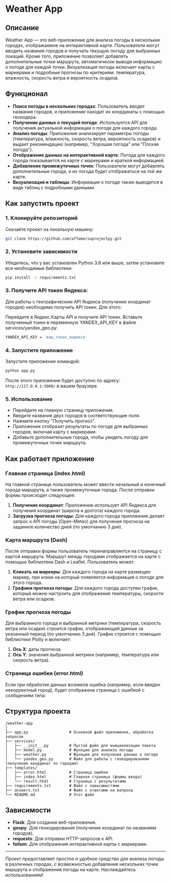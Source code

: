 # Weather App

## Описание

Weather App — это веб-приложение для анализа погоды в нескольких городах, отображаемое на интерактивной карте. Пользователи могут вводить названия городов и получать текущую погоду для выбранных локаций. Кроме того, приложение позволяет добавлять дополнительные точки маршрута, автоматически выводя информацию о погоде для каждой точки. Визуализация погоды включает карты с маркерами и подробные прогнозы по критериям: температура, влажность, скорость ветра и вероятность осадков.

## Функционал

- **Поиск погоды в нескольких городах**: Пользователь вводит названия городов, и приложение находит их координаты с помощью геокодера.
- **Получение данных о текущей погоде**: Используется API для получения актуальной информации о погоде для каждого города.
- **Анализ погоды**: Приложение анализирует параметры погоды (температура, влажность, скорость ветра, вероятность осадков) и выдает рекомендацию (например, "Хорошая погода" или "Плохая погода").
- **Отображение данных на интерактивной карте**: Погода для каждого города показывается на карте с маркерами и краткой информацией.
- **Добавление промежуточных точек**: Пользователи могут добавлять дополнительные города, и их погода будет отображаться на той же карте.
- **Визуализация и таблицы**: Информация о погоде также выводится в виде таблиц с подробными данными.

## Как запустить проект

### 1. Клонируйте репозиторий

Скачайте проект на локальную машину:

```bash
git clone https://github.com/affame/suprojectpy.git
```

### 2. Установите зависимости

Убедитесь, что у вас установлен Python 3.8 или выше, затем установите все необходимые библиотеки:

```bash
pip install -r requirements.txt
```
### 3. Получите API токен Яндекса:
Для работы с географическим API Яндекса (получение координат городов) необходимо получить API токен. Для этого:

Перейдите в Яндекс.Карты API и получите API токен.
Вставьте полученный токен в переменную YANDEX_API_KEY в файле services/yandex_geo.py:

```bash
YANDEX_API_KEY = 'ваш_токен_яндекса'
```
### 4. Запустите приложение

Запустите приложение командой:

```bash
python app.py
```

После этого приложение будет доступно по адресу: `http://127.0.0.1:5000/` в вашем браузере.

### 5. Использование

- Перейдите на главную страницу приложения.
- Введите названия двух городов в соответствующие поля.
- Нажмите кнопку "Получить прогноз".
- Приложение отобразит результаты по погоде для выбранных городов, включая карту с маркерами.
- Добавьте дополнительные города, чтобы увидеть погоду для промежуточных точек маршрута.

## Как работает приложение
### Главная страница (index.html)

На главной странице пользователь может ввести начальный и конечный города маршрута, а также промежуточные города. После отправки формы происходит следующее:

1. **Получение координат**: Приложение использует API Яндекса для получения координат (широта и долгота) каждого города.
2. **Загрузка прогноза погоды**: Для каждого города приложение делает запрос к API погоды (Open-Meteo) для получения прогноза на заданное количество дней (по умолчанию 3 дня).

### Карта маршрута (Dash)

После отправки формы пользователь перенаправляется на страницу с картой маршрута. Маршрут между городами отображается на карте с помощью библиотеки Dash и Leaflet. Пользователь может:

1. **Кликать на маркеры**: Для каждого города на карте размещен маркер, при клике на который появляется информация о погоде для этого города.
2. **Графики прогноза погоды**: Для каждого города доступен график, который можно настроить для отображения температуры, скорости ветра или осадков.

### График прогноза погоды

Для выбранного города и выбранной метрики (температура, скорость ветра или осадки) строится график, отображающий данные за указанный период (по умолчанию 3 дня). График строится с помощью библиотеки Plotly и включает:

1. **Ось X**: даты прогноза.
2. **Ось Y**: значения выбранной метрики (например, температура или скорость ветра).

### Страница ошибки (error.html)

Если при обработке данных возникла ошибка (например, если введен некорректный город), будет отображена страница с ошибкой с сообщением типа:



## Структура проекта

```
/weather-app
│
├── app.py                  # Основной файл приложения, обработка запросов
├── services/
│   ├── __init__.py         # Пустой файл для инициализации пакета
│   ├── model.py            # Функции для анализа погоды
│   ├── weather.py          # Функции для получения данных о погоде
│   └── yandex_geo.py       # Файл для работы с геокодированием (получение координат по городам)
├── templates/
│   ├── error.html          # Страница ошибки
│   ├── index.html          # Главная страница (форма ввода)
│   └── result.html         # Страница с результатами
├── requirements.txt        # Файл с зависимостями
├── answers.txt             # Файл с ответами на вопросы
└── README.md               # Этот файл
```

## Зависимости

- **Flask**: Для создания веб-приложения.
- **geopy**: Для геокодирования (получение координат по названиям городов).
- **requests**: Для отправки HTTP-запросов к API.
- **folium**: Для отображения интерактивной карты с маркерами.

---

Проект предоставляет простое и удобное средство для анализа погоды в различных городах, с возможностью добавления нескольких точек маршрута и отображения погоды на карте. Наслаждайтесь использованием!
